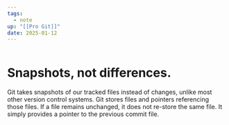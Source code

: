 ```yaml
---
tags:
  - note
up: "[[Pro Git]]"
date: 2025-01-12
---
```

```table-of-contents
```
# Snapshots, not differences.
Git takes snapshots of our tracked files instead of changes, unlike most other version control systems. Git stores files and pointers referencing those files. If a file remains unchanged, it does not re-store the same file. It simply provides a pointer to the previous commit file.